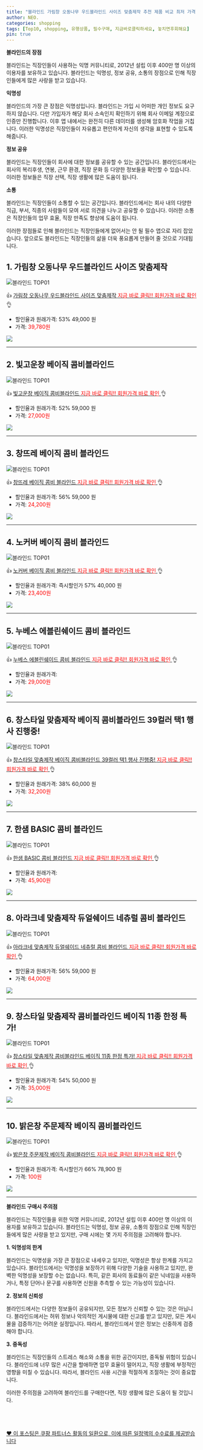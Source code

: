 ```yaml
---
title: "블라인드 가림창 오동나무 우드블라인드 사이즈 맞춤제작 추천 제품 비교 최저 가격 비교 장점 구매가이드"
author: NEO.
categories: shopping
tags: [Top10, shopping, 유행상품, 필수구매, 지금바로클릭하세요, 놓치면후회해요]
pin: true
---
```

**블라인드의 장점**

블라인드는 직장인들이 사용하는 익명 커뮤니티로, 2012년 설립 이후 400만 명 이상의 이용자를 보유하고 있습니다. 블라인드는 익명성, 정보 공유, 소통의 장점으로 인해 직장인들에게 많은 사랑을 받고 있습니다.

**익명성**

블라인드의 가장 큰 장점은 익명성입니다. 블라인드는 가입 시 어떠한 개인 정보도 요구하지 않습니다. 다만 가입자가 해당 회사 소속인지 확인하기 위해 회사 이메일 계정으로 인증만 진행합니다. 이후 앱 내에서는 완전히 다른 데이터를 생성해 암호화 작업을 거칩니다. 이러한 익명성은 직장인들이 자유롭고 편안하게 자신의 생각을 표현할 수 있도록 해줍니다.

**정보 공유**

블라인드는 직장인들이 회사에 대한 정보를 공유할 수 있는 공간입니다. 블라인드에서는 회사의 복리후생, 연봉, 근무 환경, 직장 문화 등 다양한 정보들을 확인할 수 있습니다. 이러한 정보들은 직장 선택, 직장 생활에 많은 도움이 됩니다.

**소통**

블라인드는 직장인들이 소통할 수 있는 공간입니다. 블라인드에서는 회사 내의 다양한 직급, 부서, 직종의 사람들이 모여 서로 의견을 나누고 공유할 수 있습니다. 이러한 소통은 직장인들의 업무 효율, 직장 만족도 향상에 도움이 됩니다.

이러한 장점들로 인해 블라인드는 직장인들에게 없어서는 안 될 필수 앱으로 자리 잡았습니다. 앞으로도 블라인드는 직장인들의 삶을 더욱 풍요롭게 만들어 줄 것으로 기대됩니다.

   

## 1. 가림창 오동나무 우드블라인드 사이즈 맞춤제작

![블라인드 TOP01](https://thumbnail7.coupangcdn.com/thumbnails/remote/490x490ex/image/vendor_inventory/5260/726cad98a12098def42915f207b3751a329c0a52b05560ad17a16f29f1dc.png)


👍 [가림창 오동나무 우드블라인드 사이즈 맞춤제작 <font color=red> 지금 바로 클릭!! 회원가격 바로 확인 </font> ](https://link.coupang.com/re/AFFSDP?lptag=AF3617701&subid=GithubCoopas&pageKey=7456387428&traceid=V0-153&itemId=19424356712&vendorItemId=84881463680) 👌 


- 할인율과 원래가격: 53%  49,000   원
- 가격: <span style='color:red'>39,780원</span>

[![](/discount_price.png)](https://link.coupang.com/re/AFFSDP?lptag=AF3617701&subid=GithubCoopas&pageKey=7456387428&traceid=V0-153&itemId=19424356712&vendorItemId=84881463680)

---


   

## 2. 빛고운창 베이직 콤비블라인드

![블라인드 TOP01](https://thumbnail6.coupangcdn.com/thumbnails/remote/490x490ex/image/product/image/vendoritem/2019/06/10/3277073102/045a2b7c-2786-4f50-8231-c1897d86cbfa.jpg)


👍 [빛고운창 베이직 콤비블라인드 <font color=red> 지금 바로 클릭!! 회원가격 바로 확인 </font> ](https://link.coupang.com/re/AFFSDP?lptag=AF3617701&subid=GithubCoopas&pageKey=4570486&traceid=V0-153&itemId=132066423&vendorItemId=3277073104) 👌 


- 할인율과 원래가격: 52%  59,000   원
- 가격: <span style='color:red'>27,000원</span>

[![](/discount_price.png)](https://link.coupang.com/re/AFFSDP?lptag=AF3617701&subid=GithubCoopas&pageKey=4570486&traceid=V0-153&itemId=132066423&vendorItemId=3277073104)

---


   

## 3. 창뜨레 베이직 콤비 블라인드

![블라인드 TOP01](https://thumbnail10.coupangcdn.com/thumbnails/remote/490x490ex/image/retail/images/2018/02/28/10/4/4a364a9c-02e5-4d5c-ba14-8aee52b3ad7a.jpg)


👍 [창뜨레 베이직 콤비 블라인드 <font color=red> 지금 바로 클릭!! 회원가격 바로 확인 </font> ](https://link.coupang.com/re/AFFSDP?lptag=AF3617701&subid=GithubCoopas&pageKey=67850007&traceid=V0-153&itemId=226682758&vendorItemId=3551287466) 👌 


- 할인율과 원래가격: 56%  59,000   원
- 가격: <span style='color:red'>24,200원</span>

[![](/discount_price.png)](https://link.coupang.com/re/AFFSDP?lptag=AF3617701&subid=GithubCoopas&pageKey=67850007&traceid=V0-153&itemId=226682758&vendorItemId=3551287466)

---


   

## 4. 노커버 베이직 콤비 블라인드

![블라인드 TOP01](https://thumbnail9.coupangcdn.com/thumbnails/remote/490x490ex/image/rs_quotation_api/is9foe6s/6928ac20d212495fbc8f4fdbd6600462.jpg)


👍 [노커버 베이직 콤비 블라인드 <font color=red> 지금 바로 클릭!! 회원가격 바로 확인 </font> ](https://link.coupang.com/re/AFFSDP?lptag=AF3617701&subid=GithubCoopas&pageKey=7060202331&traceid=V0-153&itemId=17503506157&vendorItemId=84670815033) 👌 


- 할인율과 원래가격: 즉시할인가 57%  40,000   원
- 가격: <span style='color:red'>23,400원</span>

[![](/discount_price.png)](https://link.coupang.com/re/AFFSDP?lptag=AF3617701&subid=GithubCoopas&pageKey=7060202331&traceid=V0-153&itemId=17503506157&vendorItemId=84670815033)

---


   

## 5. 누베스 에블린쉐이드 콤비 블라인드

![블라인드 TOP01](https://thumbnail7.coupangcdn.com/thumbnails/remote/490x490ex/image/vendor_inventory/2af9/9001496f91b850472d1c446ce06db425c5cda05b2f3813ff73c856533d35.jpg)


👍 [누베스 에블린쉐이드 콤비 블라인드 <font color=red> 지금 바로 클릭!! 회원가격 바로 확인 </font> ](https://link.coupang.com/re/AFFSDP?lptag=AF3617701&subid=GithubCoopas&pageKey=7650953817&traceid=V0-153&itemId=20357222106&vendorItemId=80520495777) 👌 


- 할인율과 원래가격: 
- 가격: <span style='color:red'>29,000원</span>

[![](/discount_price.png)](https://link.coupang.com/re/AFFSDP?lptag=AF3617701&subid=GithubCoopas&pageKey=7650953817&traceid=V0-153&itemId=20357222106&vendorItemId=80520495777)

---


   

## 6. 창스타일 맞춤제작 베이직 콤비블라인드 39컬러 택1 행사 진행중!

![블라인드 TOP01](https://thumbnail6.coupangcdn.com/thumbnails/remote/490x490ex/image/vendor_inventory/3d0c/8813788bc242591e2bb18173a0234b1d520c97901bdd131d5c51792f9e82.png)


👍 [창스타일 맞춤제작 베이직 콤비블라인드 39컬러 택1 행사 진행중! <font color=red> 지금 바로 클릭!! 회원가격 바로 확인 </font> ](https://link.coupang.com/re/AFFSDP?lptag=AF3617701&subid=GithubCoopas&pageKey=7463528335&traceid=V0-153&itemId=12912153433&vendorItemId=80176950242) 👌 


- 할인율과 원래가격: 38%  60,000   원
- 가격: <span style='color:red'>32,200원</span>

[![](/discount_price.png)](https://link.coupang.com/re/AFFSDP?lptag=AF3617701&subid=GithubCoopas&pageKey=7463528335&traceid=V0-153&itemId=12912153433&vendorItemId=80176950242)

---


   

## 7. 한샘 BASIC 콤비 블라인드

![블라인드 TOP01](https://thumbnail8.coupangcdn.com/thumbnails/remote/490x490ex/image/retail/images/2023/07/17/10/3/4928f1a6-3617-47bf-abf8-8eeb13a4711b.jpg)


👍 [한샘 BASIC 콤비 블라인드 <font color=red> 지금 바로 클릭!! 회원가격 바로 확인 </font> ](https://link.coupang.com/re/AFFSDP?lptag=AF3617701&subid=GithubCoopas&pageKey=7462871790&traceid=V0-153&itemId=19491309078&vendorItemId=86601039081) 👌 


- 할인율과 원래가격: 
- 가격: <span style='color:red'>45,900원</span>

[![](/discount_price.png)](https://link.coupang.com/re/AFFSDP?lptag=AF3617701&subid=GithubCoopas&pageKey=7462871790&traceid=V0-153&itemId=19491309078&vendorItemId=86601039081)

---


   

## 8. 아라크네 맞춤제작 듀얼쉐이드 네츄럴 콤비 블라인드

![블라인드 TOP01](https://thumbnail8.coupangcdn.com/thumbnails/remote/490x490ex/image/vendor_inventory/7f0e/23244f2f7ed79b29bfb1eb9d606c65036583c2111536dcc50cc06565db22.jpg)


👍 [아라크네 맞춤제작 듀얼쉐이드 네츄럴 콤비 블라인드 <font color=red> 지금 바로 클릭!! 회원가격 바로 확인 </font> ](https://link.coupang.com/re/AFFSDP?lptag=AF3617701&subid=GithubCoopas&pageKey=1797317224&traceid=V0-153&itemId=3057691776&vendorItemId=71045677117) 👌 


- 할인율과 원래가격: 56%  59,000   원
- 가격: <span style='color:red'>64,000원</span>

[![](/discount_price.png)](https://link.coupang.com/re/AFFSDP?lptag=AF3617701&subid=GithubCoopas&pageKey=1797317224&traceid=V0-153&itemId=3057691776&vendorItemId=71045677117)

---


   

## 9. 창스타일 맞춤제작 콤비블라인드 베이직 11종 한정 특가!

![블라인드 TOP01](https://thumbnail8.coupangcdn.com/thumbnails/remote/490x490ex/image/vendor_inventory/1091/8bf906b298f81c4246d1904a953baa0a5a3456c890dbb1fc96bc4b9ad0f4.png)


👍 [창스타일 맞춤제작 콤비블라인드 베이직 11종 한정 특가! <font color=red> 지금 바로 클릭!! 회원가격 바로 확인 </font> ](https://link.coupang.com/re/AFFSDP?lptag=AF3617701&subid=GithubCoopas&pageKey=7694650656&traceid=V0-153&itemId=20585467048&vendorItemId=85390314960) 👌 


- 할인율과 원래가격: 54%  50,000   원
- 가격: <span style='color:red'>35,000원</span>

[![](/discount_price.png)](https://link.coupang.com/re/AFFSDP?lptag=AF3617701&subid=GithubCoopas&pageKey=7694650656&traceid=V0-153&itemId=20585467048&vendorItemId=85390314960)

---


   

## 10. 밝은창 주문제작 베이직 콤비블라인드

![블라인드 TOP01](https://thumbnail6.coupangcdn.com/thumbnails/remote/490x490ex/image/vendor_inventory/c12e/a87811fa04e4af0ff0eaed55cdaf39052c5b28bb92ec02ca1f3efc0502cd.jpg)


👍 [밝은창 주문제작 베이직 콤비블라인드 <font color=red> 지금 바로 클릭!! 회원가격 바로 확인 </font> ](https://link.coupang.com/re/AFFSDP?lptag=AF3617701&subid=GithubCoopas&pageKey=4787931&traceid=V0-153&itemId=21824015&vendorItemId=3031905321) 👌 


- 할인율과 원래가격: 즉시할인가 66%  78,900   원
- 가격: <span style='color:red'>100원</span>

[![](/discount_price.png)](https://link.coupang.com/re/AFFSDP?lptag=AF3617701&subid=GithubCoopas&pageKey=4787931&traceid=V0-153&itemId=21824015&vendorItemId=3031905321)

---
**블라인드 구매시 주의점**

블라인드는 직장인들을 위한 익명 커뮤니티로, 2012년 설립 이후 400만 명 이상의 이용자를 보유하고 있습니다. 블라인드는 익명성, 정보 공유, 소통의 장점으로 인해 직장인들에게 많은 사랑을 받고 있지만, 구매 시에는 몇 가지 주의점을 고려해야 합니다.

**1. 익명성의 한계**

블라인드는 익명성을 가장 큰 장점으로 내세우고 있지만, 익명성은 항상 한계를 가지고 있습니다. 블라인드에서는 익명성을 보장하기 위해 다양한 기술을 사용하고 있지만, 완벽한 익명성을 보장할 수는 없습니다. 특히, 같은 회사의 동료들이 같은 닉네임을 사용하거나, 특정 단어나 문구를 사용하면 신원을 추측할 수 있는 가능성이 있습니다.

**2. 정보의 신뢰성**

블라인드에서는 다양한 정보들이 공유되지만, 모든 정보가 신뢰할 수 있는 것은 아닙니다. 블라인드에서는 허위 정보나 악의적인 게시물에 대한 신고를 받고 있지만, 모든 게시물을 검증하기는 어려운 실정입니다. 따라서, 블라인드에서 얻은 정보는 신중하게 검증해야 합니다.

**3. 중독성**

블라인드는 직장인들의 스트레스 해소와 소통을 위한 공간이지만, 중독될 위험이 있습니다. 블라인드에 너무 많은 시간을 할애하면 업무 효율이 떨어지고, 직장 생활에 부정적인 영향을 미칠 수 있습니다. 따라서, 블라인드 사용 시간을 적절하게 조절하는 것이 중요합니다.

이러한 주의점을 고려하여 블라인드를 구매한다면, 직장 생활에 많은 도움이 될 것입니다.<br><br><br><br><br> [ ❤  이 포스팅은 쿠팡 파트너스 활동의 일환으로, 이에 따른 일정액의 수수료를 제공받습니다](https://link.coupang.com/a/bcEFyh)